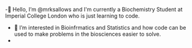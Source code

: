 -👋 Hello, I’m @mrksallows and I'm currently a Biochemistry Student at Imperial College London who is just learning to code.
- 🌱 I’m interested in Bioinfrmatics and Statistics and how code can be used to make problems in the biosciences easier to solve.
- 

<!---
mrksallows/mrksallows is a ✨ special ✨ repository because its `README.md` (this file) appears on your GitHub profile.
You can click the Preview link to take a look at your changes.
--->
